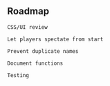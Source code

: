 ## Roadmap

    CSS/UI review

    Let players spectate from start

    Prevent duplicate names

    Document functions

    Testing